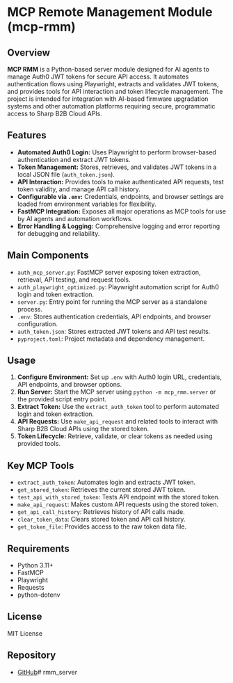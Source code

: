 # MCP Remote Management Module (mcp-rmm)

## Overview

**MCP RMM** is a Python-based server module designed for AI agents to manage Auth0 JWT tokens for secure API access. It automates authentication flows using Playwright, extracts and validates JWT tokens, and provides tools for API interaction and token lifecycle management. The project is intended for integration with AI-based firmware upgradation systems and other automation platforms requiring secure, programmatic access to Sharp B2B Cloud APIs.

## Features

- **Automated Auth0 Login:** Uses Playwright to perform browser-based authentication and extract JWT tokens.
- **Token Management:** Stores, retrieves, and validates JWT tokens in a local JSON file (`auth_token.json`).
- **API Interaction:** Provides tools to make authenticated API requests, test token validity, and manage API call history.
- **Configurable via `.env`:** Credentials, endpoints, and browser settings are loaded from environment variables for flexibility.
- **FastMCP Integration:** Exposes all major operations as MCP tools for use by AI agents and automation workflows.
- **Error Handling & Logging:** Comprehensive logging and error reporting for debugging and reliability.

## Main Components

- `auth_mcp_server.py`: FastMCP server exposing token extraction, retrieval, API testing, and request tools.
- `auth_playwright_optimized.py`: Playwright automation script for Auth0 login and token extraction.
- `server.py`: Entry point for running the MCP server as a standalone process.
- `.env`: Stores authentication credentials, API endpoints, and browser configuration.
- `auth_token.json`: Stores extracted JWT tokens and API test results.
- `pyproject.toml`: Project metadata and dependency management.

## Usage

1. **Configure Environment:** Set up `.env` with Auth0 login URL, credentials, API endpoints, and browser options.
2. **Run Server:** Start the MCP server using `python -m mcp_rmm.server` or the provided script entry point.
3. **Extract Token:** Use the `extract_auth_token` tool to perform automated login and token extraction.
4. **API Requests:** Use `make_api_request` and related tools to interact with Sharp B2B Cloud APIs using the stored token.
5. **Token Lifecycle:** Retrieve, validate, or clear tokens as needed using provided tools.

## Key MCP Tools

- `extract_auth_token`: Automates login and extracts JWT token.
- `get_stored_token`: Retrieves the current stored JWT token.
- `test_api_with_stored_token`: Tests API endpoint with the stored token.
- `make_api_request`: Makes custom API requests using the stored token.
- `get_api_call_history`: Retrieves history of API calls made.
- `clear_token_data`: Clears stored token and API call history.
- `get_token_file`: Provides access to the raw token data file.

## Requirements

- Python 3.11+
- FastMCP
- Playwright
- Requests
- python-dotenv

## License

MIT License

## Repository

- [GitHub](https://github.com/anupam-123/AI--based-firmware-upgradation-system)#   r m m _ s e r v e r  
 